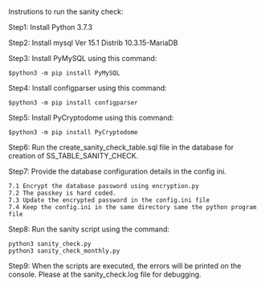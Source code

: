 Instrutions to run the sanity check:

Step1: 
Install Python 3.7.3

Step2:
Install mysql Ver 15.1 Distrib 10.3.15-MariaDB

Step3:
Install PyMySQL using this command: 
```
$python3 -m pip install PyMySQL
```

Step4:
Install configparser using this command: 
```
$python3 -m pip install configparser
```

Step5:
Install PyCryptodome using this command: 
```
$python3 -m pip install PyCryptodome
```

Step6:
Run the create_sanity_check_table.sql file in the database for creation of SS_TABLE_SANITY_CHECK.

Step7:
Provide the database configuration details in the config ini. 
```
7.1 Encrypt the database password using encryption.py 
7.2 The passkey is hard coded.
7.3 Update the encrypted password in the config.ini file
7.4 Keep the config.ini in the same directory same the python program file
```

Step8:
Run the sanity script using the command:
```
python3 sanity_check.py
python3 sanity_check_monthly.py
```

Step9:
When the scripts are executed, the errors will be printed on the console. Please at the sanity_check.log file for debugging. 
